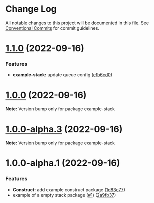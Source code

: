 # Change Log

All notable changes to this project will be documented in this file.
See [Conventional Commits](https://conventionalcommits.org) for commit guidelines.

# [1.1.0](https://github.com/amarquezperez/aws-cdk-monorepo-template/compare/example-stack@1.0.0...example-stack@1.1.0) (2022-09-16)


### Features

* **example-stack:** update queue config ([efb6cd0](https://github.com/amarquezperez/aws-cdk-monorepo-template/commit/efb6cd0f4adad9577a0bec2c1186602c38736872))





# [1.0.0](https://github.com/amarquezperez/aws-cdk-monorepo-template/compare/example-stack@1.0.0-alpha.3...example-stack@1.0.0) (2022-09-16)

**Note:** Version bump only for package example-stack





# [1.0.0-alpha.3](https://github.com/amarquezperez/aws-cdk-monorepo-template/compare/example-stack@1.0.0-alpha.2...example-stack@1.0.0-alpha.3) (2022-09-16)

**Note:** Version bump only for package example-stack





# 1.0.0-alpha.1 (2022-09-16)


### Features

* **Construct:** add example construct package ([1d83c77](https://github.com/amarquezperez/aws-cdk-monorepo-template/commit/1d83c77b99bc87379b756710341d7b8a27922a7c))
* example of a empty stack package ([#1](https://github.com/amarquezperez/aws-cdk-monorepo-template/issues/1)) ([2a9fb37](https://github.com/amarquezperez/aws-cdk-monorepo-template/commit/2a9fb37ceb09b93fa40dabe1a0b329fb656ee92f))
